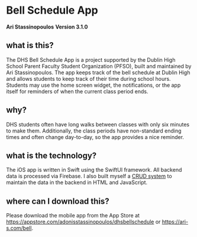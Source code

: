 # Bell Schedule App
**Ari Stassinopoulos**
**Version 3.1.0**

## what is this?

The DHS Bell Schedule App is a project supported by the Dublin High School Parent Faculty Student Organization (PFSO), built and maintained by Ari Stassinopoulos. The app keeps track of the bell schedule at Dublin High and allows students to keep track of their time during school hours. Students may use the home screen widget, the notifications, or the app itself for reminders of when the current class period ends.

## why?

DHS students often have long walks between classes with only six minutes to make them. Additionally, the class periods have non-standard ending times and often change day-to-day, so the app provides a nice reminder.

## what is the technology?

The iOS app is written in Swift using the SwiftUI framework. All backend data is processed via Firebase. I also built myself a [CRUD system](https://github.com/stassinopoulosari/ubsacrud) to maintain the data in the backend in HTML and JavaScript.

## where can I download this?

Please download the mobile app from the App Store at https://appstore.com/adonisstassinopoulos/dhsbellschedule or https://ari-s.com/bell.
